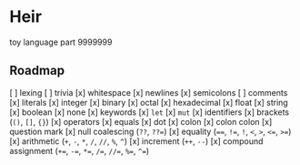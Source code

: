# Heir
toy language part 9999999

## Roadmap

[ ] lexing
  [ ] trivia
    [x] whitespace
    [x] newlines
    [x] semicolons
    [ ] comments
  [x] literals
    [x] integer
      [x] binary
      [x] octal
      [x] hexadecimal
    [x] float
    [x] string
    [x] boolean
    [x] none
  [x] keywords
    [x] `let`
    [x] `mut`
  [x] identifiers
  [x] brackets (`()`, `[]`, `{}`)
  [x] operators
    [x] equals
    [x] dot
    [x] colon
    [x] colon colon
    [x] question mark
    [x] null coalescing (`??`, `??=`)
    [x] equality (`==`, `!=`, `!`, `<`, `>`, `<=`, `>=`)
    [x] arithmetic (`+`, `-`, `*`, `/`, `//`, `%`, `^`)
      [x] increment (`++`, `--`)
      [x] compound assignment (`+=`, `-=`, `*=`, `/=`, `//=`, `%=`, `^=`)